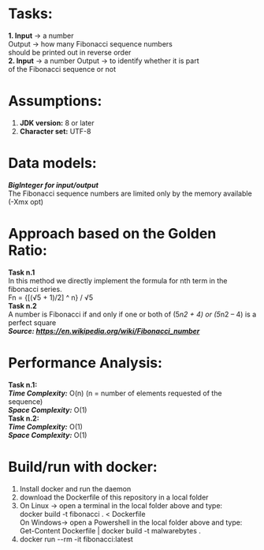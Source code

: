 # Tasks:
**1. Input** -> a number  
   Output -> how many Fibonacci sequence numbers  
             should be printed out in reverse order  
**2. Input** -> a number 
   Output -> to identify whether it is part   
             of the Fibonacci sequence or not  

# Assumptions:
1. **JDK version:** 8 or later    
2. **Character set:** UTF-8  

# Data models:
***BigInteger for input/output***  
The Fibonacci sequence numbers are limited only by the memory available (-Xmx opt)  

# Approach based on the Golden Ratio:
**Task n.1**  
In this method we directly implement the formula for nth term in the fibonacci series.  
			Fn = {[(√5 + 1)/2] ^ n} / √5  
**Task n.2**  
A number is Fibonacci if and only if one or both of (5*n2 + 4) or (5*n2 – 4) is a perfect square  
***Source: https://en.wikipedia.org/wiki/Fibonacci_number***

# Performance Analysis:
**Task n.1:**  
***Time Complexity:*** O(n) (n = number of elements requested of the sequence)  
***Space Complexity:*** O(1)  
**Task n.2:**    
***Time Complexity:*** O(1)  
***Space Complexity:*** O(1)  


# Build/run with docker:
1.  Install docker and run the daemon  
2.  download the Dockerfile of this repository in a local folder  
3.  
    On Linux -> open a terminal in the local folder above and type:  
		docker build -t fibonacci . < Dockerfile  
	On Windows-> open a Powershell in the local folder above and type:  
		Get-Content Dockerfile | docker build -t malwarebytes .  
4.  docker run --rm -it fibonacci:latest  
